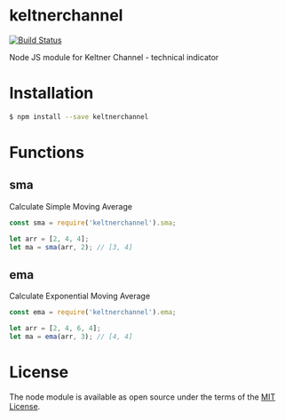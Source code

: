 # keltnerchannel

[![Build Status](https://travis-ci.org/cpankaj/keltnerchannel.svg?branch=master)](https://travis-ci.org/cpankaj/keltnerchannel)

Node JS module for Keltner Channel - technical indicator

# Installation
```sh
$ npm install --save keltnerchannel
```

# Functions

## sma

Calculate Simple Moving Average

```javascript
const sma = require('keltnerchannel').sma;

let arr = [2, 4, 4];
let ma = sma(arr, 2); // [3, 4]
```

## ema

Calculate Exponential Moving Average

```javascript
const ema = require('keltnerchannel').ema;

let arr = [2, 4, 6, 4];
let ma = ema(arr, 3); // [4, 4]
```

# License
The node module is available as open source under the terms of the [MIT License](http://opensource.org/licenses/MIT).
